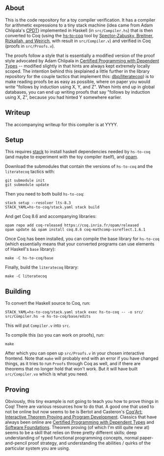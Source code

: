 ## About

This is the code repository for a toy compiler verification. It has a compiler
for arithmetic expressions to a tiny stack machine (idea came from Adam
Chlipala's [CPDT]((http://adam.chlipala.net/cpdt/))) implemented in Haskell (in
`src/Compiler.hs`) that is then converted to Coq (using the
[hs-to-coq](https://github.com/antalsz/hs-to-coq) tool by [Spector-Zabusky,
Breitner, Rizkallah, and Weirich](https://arxiv.org/abs/1711.09286), with result
in `src/Compiler.v`) and verified in Coq (proofs in `src/Proofs.v`).

The proofs follow a style that is essentially a modified version of the proof
style advocated by Adam Chlipala in [Certified Programming with Dependent
Types](http://adam.chlipala.net/cpdt/) -- modified slightly in that hints are
always kept extremely locally scoped. The intention behind this (explained a
little further in the library repository for the couple tactics that implement
this: [dbp/literatecoq](https://github.com/dbp/literatecoq)) is to make
reading proofs be as easy as possible, where on paper you would write "follows
by induction using X, Y, and Z". When hints end up in global databases, you can
end up writing proofs that say "follows by induction using X, Z", because you
had hinted Y somewhere earlier.

## Writeup

The accompanying writeup for this compiler is at YYYY.

## Setup

This requires [stack](https://www.haskellstack.org) to install haskell
dependencies needed by `hs-to-coq` (and maybe to experiment with the toy
compiler itself), and [opam](https://opam.ocaml.org/).

Download the submodules that contain the versions of `hs-to-coq` and the
`literatecoq` tactics with:

```
git submodule init
git submodule update
```

Then you need to both build `hs-to-coq`:

```
stack setup --resolver lts-8.3
STACK_YAML=hs-to-coq/stack.yaml stack build
```

And get Coq 8.6 and accompanying libraries:

```
opam repo add coq-released https://coq.inria.fr/opam/released
opam update && opam install coq.8.6 coq-mathcomp-ssreflect.1.6.1
```

Once Coq has been installed, you can compile the base library for `hs-to-coq`
(which essentially means that your converted programs can use elements of
Haskell's `base` library):

```
make -C hs-to-coq/base
```

Finally, build the `literatecoq` library:

```
make -C literatecoq
```

## Building

To convert the Haskell source to Coq, run:

```
STACK_YAML=hs-to-coq/stack.yaml stack exec hs-to-coq -- -o src/ src/Compiler.hs -e hs-to-coq/base/edits
```

This will put `Compiler.v` into `src`.

To compile this (so you can work on proofs), run:

```
make
```

After which you can open up `src/Proofs.v` in your chosen interactive frontend.
Note that `make` will probably end with an error if you have changed things, as
it tries to run `Proofs` through Coq as well, and if there are theorems that no
longer hold that won't work. But it will have built `src/Compiler.vo` which is
what you need.

## Proving

Obviously, this tiny example is not going to teach you how to prove things in
Coq! There are various resources how to do that. A good one that used to not be
online but now seems to be is Bertot and Casteron's [Coq'Art: Interactive
Theorem Proving and Program
Development](https://archive.org/details/springer_10.1007-978-3-662-07964-5).
Classics that have always been online are [Certified Programming with Dependent
Types](http://adam.chlipala.net/cpdt/) and [Software
Foundations](https://softwarefoundations.cis.upenn.edu/). Theorem proving (of
which I'm still quite new at) seems to be a skill that relies on three pretty
different skills: deep understanding of typed functional programming concepts,
normal paper-and-pencil proof strategy, and understanding the abilities / quirks
of the particular system you are using. 
